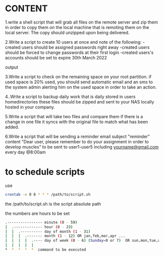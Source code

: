 # CONTENT

1.write a shell script that will grab all files on the remote server and zip them in order to copy them on the local machine that is remoting them on the local server. The copy should unzipped upon being delivered.

2.Write a script to create 10 users at once and note of the 
following:
-created users should be assigned passwords right away
-created users should be forced to change passwords at their first login
-created users's accounts should be set to expire 30th March 2022

output 

3.Write a script to check on the remaining space on your root partition.
if used space is 20% used, you should send automatic email and an sms
to the system admin alerting him on the used space in order to take an action.

4..Write a script to backup daily work that is daily stored in users homedirectories
these files should be zipped and sent to your NAS locally hosted in your company.

5.Write a script that will take two files and compare them
if there is a change in one file it syncs with the original
file to match what has been added.

6.Write a script that will be sending a reminder email subject "reminder" content
"Dear user, please remember to do your assignment in order to develop muscles" 
to be sent to user1-user5 including yourname@gmail.com every day @8:00am

# to schedule scripts 
use 
``` bash
crontab -e 0 8 * * * /path/to/script.sh
```
the /path/to/script.sh is the script absolute path

the numbers are hours to be set
``` bash
.---------------- minute (0 - 59) 
|  .------------- hour (0 - 23)
|  |  .---------- day of month (1 - 31)
|  |  |  .------- month (1 - 12) OR jan,feb,mar,apr ... 
|  |  |  |  .---- day of week (0 - 6) (Sunday=0 or 7)  OR sun,mon,tue,wed,thu,fri,sat 
|  |  |  |  |
*  *  *  *  *  command to be executed
```
